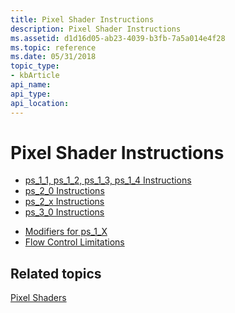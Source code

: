 ```yaml
---
title: Pixel Shader Instructions
description: Pixel Shader Instructions
ms.assetid: d1d16d05-ab23-4039-b3fb-7a5a014e4f28
ms.topic: reference
ms.date: 05/31/2018
topic_type: 
- kbArticle
api_name: 
api_type: 
api_location: 
---
```


# Pixel Shader Instructions

-   [ps\_1\_1, ps\_1\_2, ps\_1\_3, ps\_1\_4 Instructions](dx9-graphics-reference-asm-ps-instructions-ps-1-x.md)
-   [ps\_2\_0 Instructions](dx9-graphics-reference-asm-ps-instructions-ps-2-0.md)
-   [ps\_2\_x Instructions](dx9-graphics-reference-asm-ps-instructions-ps-2-x.md)
-   [ps\_3\_0 Instructions](dx9-graphics-reference-asm-ps-instructions-ps-3-0.md)

<!-- -->

-   [Modifiers for ps\_1\_X](dx9-graphics-reference-asm-ps-instructions-modifiers-ps-1-x.md)
-   [Flow Control Limitations](dx9-graphics-reference-asm-ps-instructions-flow-control.md)

## Related topics

<dl> <dt>

[Pixel Shaders](dx9-graphics-reference-asm-ps.md)
</dt> </dl>

 

 




